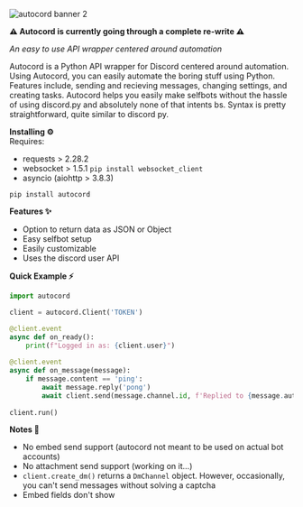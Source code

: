 ![autocord banner 2](https://user-images.githubusercontent.com/100868154/222307879-ca12be88-c816-47dc-8769-b8e39dbdd986.png)

**⚠️ Autocord is currently going through a complete re-write ⚠️**

_An easy to use API wrapper centered around automation_

Autocord is a Python API wrapper for Discord centered around automation. Using Autocord, you can easily automate the boring stuff using Python. Features include, sending and recieving messages, changing settings, and creating tasks. Autocord helps you easily make selfbots without the hassle of using discord.py and absolutely none of that intents bs. Syntax is pretty straightforward, quite similar to discord py.

**Installing ⚙️** <br>
Requires:
- requests > 2.28.2
- websocket > 1.5.1 `pip install websocket_client`
- asyncio (aiohttp > 3.8.3)<br>

`pip install autocord`

**Features ✨**
- Option to return data as JSON or Object
- Easy selfbot setup
- Easily customizable
- Uses the discord user API 

**Quick Example ⚡**
```py
import autocord

client = autocord.Client('TOKEN')

@client.event
async def on_ready():
    print(f"Logged in as: {client.user}")
    
@client.event
async def on_message(message):
    if message.content == 'ping':
        await message.reply('pong')
        await client.send(message.channel.id, f'Replied to {message.author.username}')
    
client.run()
```

**Notes 📜**
- No embed send support (autocord not meant to be used on actual bot accounts)
- No attachment send support (working on it...)
- `client.create_dm()` returns a `DmChannel` object. However, occasionally, you can't send messages without solving a captcha 
- Embed fields don't show
